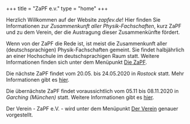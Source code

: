 ﻿+++
title = "ZaPF e.v."
type  = "home"
+++

Herzlich Willkommen auf der Website *zapfev.de*! Hier finden Sie Informationen zur *Zusammenkunft aller Physik-Fachschaften*, kurz ZaPF und zu dem Verein, der die Austragung dieser Zusammenkünfte fördert.

Wenn von der ZaPF die Rede ist, ist meist die Zusammenkunft aller (deutschsprachigen) Physik-Fachschaften gemeint. Sie findet halbjährlich an einer Hochschule im deutschsprachigen Raum statt. Weitere Informationen finden sich unter dem Menüpunkt [Die ZaPF](./zapf "Die ZaPF").

Die nächste ZaPF findet vom 20.05. bis 24.05.2020 in *Rostock* statt. Mehr Informationen gibt es [hier](https://zapf.wiki/SoSe20 "ZaPF Sommer20 Rostock").

Die übernächste ZaPF findet voraussichtlich vom 05.11 bis 08.11.2020 in *Garching (München)* statt. Weitere Informationen gibt es [hier](https://zapf.wiki/WiSe20 "ZaPF Winter20 München").

Der Verein - ZaPF e.V. - wird unter dem Menüpunkt [Der Verein](./verein "Der Verein") genauer vorgestellt.

